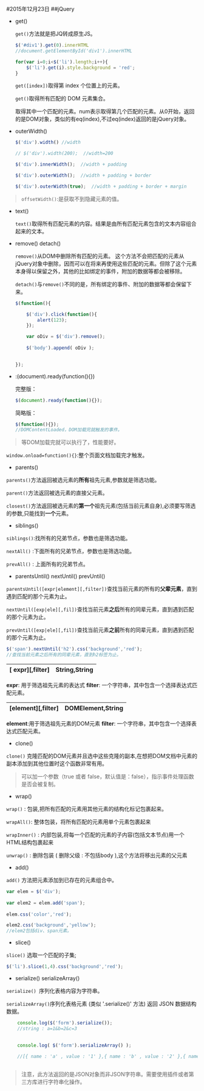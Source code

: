 #2015年12月23日
##jQuery


 - get()

    `get()`方法就是把JQ转成原生JS。

    ```js
    $('#div1').get(0).innerHTML
    //document.getElementById('div1').innerHTML

    for(var i=0;i<$('li').length;i++){
        $('li').get(i).style.background = 'red';
    }
    ```

    `get([index])`取得第 index 个位置上的元素。

    `get()`取得所有匹配的 DOM 元素集合。

    取得其中一个匹配的元素。num表示取得第几个匹配的元素。从0开始，返回的是DOM对象，类似的有eq(index),不过eq(index)返回的是jQuery对象。

 - outerWidth()

    ```js 
    $('div').width() //width

    // $('div').width(200);  //width=200
   
    $('div').innerWidth();  //width + padding

    $('div').outerWidth();  //width + padding + border

    $('div').outerWidth(true);  //width + padding + border + margin
    ```


>`offsetWidth()`:是获取不到隐藏元素的值。

 - text()

    `text()`取得所有匹配元素的内容。结果是由所有匹配元素包含的文本内容组合起来的文本。



 - remove()     detach()

    `remove()`从DOM中删除所有匹配的元素。
    这个方法不会把匹配的元素从jQuery对象中删除，因而可以在将来再使用这些匹配的元素。但除了这个元素本身得以保留之外，其他的比如绑定的事件，附加的数据等都会被移除。

    `detach()`与`remove()`不同的是，所有绑定的事件、附加的数据等都会保留下来。

    ```js
    $(function(){

        $('div').click(function(){
            alert(123);
        });

        var oDiv = $('div').remove();
        
        $('body').append( oDiv );
        

    });
    ```
    

 - $:$(document).ready(function(){})

    完整版：
    ```js
    $(document).ready(function(){});
    ```

    简略版：
    ```js
    $(function(){});
    //DOMContentLoaded，DOM加载完就触发的事件。
    ```

>等DOM加载完就可以执行了，性能要好。


`window.onload=function(){}`:整个页面文档加载完才触发。


 - parents()

`parents()`方法返回被选元素的**所有**祖先元素,参数就是筛选功能。

`parent()`方法返回被选元素的直接父元素。

`closest()`方法返回被选元素的**第一个**祖先元素(包括当前元素自身),必须要写筛选的参数,只能找到**一个**元素。

 - siblings()

`siblings()`:找所有的兄弟节点，参数也是筛选功能。

`nextAll()` :下面所有的兄弟节点，参数也是筛选功能。

`prevAll()` : 上面所有的兄弟节点。

 - parentsUntil()   nextUntil()     prevUntil()

`parentsUntil([expr|element][,filter])`查找当前元素的所有的**父辈元素**，直到遇到匹配的那个元素为止。

`nextUntil([exp|ele][,fil])`查找当前元素**之后**所有的同辈元素，直到遇到匹配的那个元素为止。

`prevUntil([exp|ele][,fil])`查找当前元素**之前**所有的同辈元素，直到遇到匹配的那个元素为止。

```js
$('span').nextUntil('h2').css('background','red');
//查找当前元素之后所有的同辈元素，直到h2标签为止。

```

|[ expr][,filter]|    String,String|
|---|--|

**expr**: 用于筛选祖先元素的表达式
**filter**: 一个字符串，其中包含一个选择表达式匹配元素。

|[element][,filter]| DOMElement,String|
|---|---|

**element**:用于筛选祖先元素的DOM元素
**filter**: 一个字符串，其中包含一个选择表达式匹配元素。

 - clone()

`clone()` 克隆匹配的DOM元素并且选中这些克隆的副本,在想把DOM文档中元素的副本添加到其他位置时这个函数非常有用。

>可以加一个参数（true 或者 false，默认值是：false），指示事件处理函数是否会被复制。

 - wrap()

`wrap()` : 包装,把所有匹配的元素用其他元素的结构化标记包裹起来。

`wrapAll()`: 整体包装，将所有匹配的元素用单个元素包裹起来

`wrapInner()` : 内部包装,将每一个匹配的元素的子内容(包括文本节点)用一个HTML结构包裹起来

`unwrap()` : 删除包装 ( 删除父级 : 不包括body ),这个方法将移出元素的父元素

 - add()

`add()` 方法把元素添加到已存在的元素组合中。

```js
var elem = $('div');
    
var elem2 = elem.add('span');
    
elem.css('color','red');

elem2.css('background','yellow');
//elem2包括div、span元素。
```

 - slice()

`slice()` 选取一个匹配的子集;

```js
$('li').slice(1,4).css('background','red');
```

 - serialize()  serializeArray()

`serialize() `序列化表格内容为字符串。

`serializeArray()`序列化表格元素 (类似 '.serialize()' 方法) 返回 JSON 数据结构数据。

```js
    console.log($('form').serialize());  
    //string : a=1&b=2&c=3
    

    console.log( $('form').serializeArray() );

    //[{ name : 'a' , value : '1' },{ name : 'b' , value : '2' },{ name : 'c' , value : '3' ]
    
```

>注意，此方法返回的是JSON对象而非JSON字符串。需要使用插件或者第三方库进行字符串化操作。